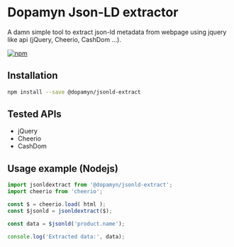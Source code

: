 # Dopamyn Json-LD extractor

A damn simple tool to extract json-ld metadata from webpage using jquery like api (jQuery, Cheerio, CashDom ...).

[![npm](https://img.shields.io/npm/v/@dopamyn/jsonld-extract)](https://www.npmjs.com/package/@dopamyn/jsonld-extract)

## Installation

```bash
npm install --save @dopamyn/jsonld-extract
```

## Tested APIs

* jQuery
* Cheerio
* CashDom

## Usage example (Nodejs)

```javascript
import jsonldextract from '@dopamyn/jsonld-extract';
import cheerio from 'cheerio';

const $ = cheerio.load( html );
const $jsonld = jsonldextract($);

const data = $jsonld('product.name');

console.log('Extracted data:', data);
```
